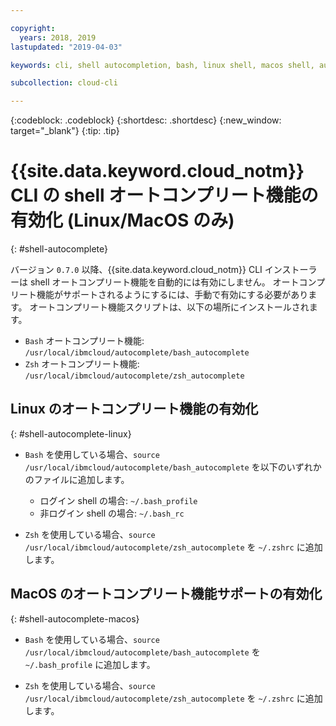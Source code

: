 ```yaml
---

copyright:
  years: 2018, 2019
lastupdated: "2019-04-03"

keywords: cli, shell autocompletion, bash, linux shell, macos shell, autocompletion, autocompletion support, shell

subcollection: cloud-cli

---
```


{:codeblock: .codeblock} 
{:shortdesc: .shortdesc}
{:new_window: target="_blank"}
{:tip: .tip}

# {{site.data.keyword.cloud_notm}} CLI の shell オートコンプリート機能の有効化 (Linux/MacOS のみ)
{: #shell-autocomplete}

バージョン `0.7.0` 以降、{{site.data.keyword.cloud_notm}} CLI インストーラーは shell オートコンプリート機能を自動的には有効にしません。 オートコンプリート機能がサポートされるようにするには、手動で有効にする必要があります。 オートコンプリート機能スクリプトは、以下の場所にインストールされます。

* `Bash` オートコンプリート機能: `/usr/local/ibmcloud/autocomplete/bash_autocomplete`
* `Zsh` オートコンプリート機能: `/usr/local/ibmcloud/autocomplete/zsh_autocomplete`

## Linux のオートコンプリート機能の有効化
{: #shell-autocomplete-linux}

* `Bash` を使用している場合、`source /usr/local/ibmcloud/autocomplete/bash_autocomplete` を以下のいずれかのファイルに追加します。

  * ログイン shell の場合: `~/.bash_profile`
  * 非ログイン shell の場合: `~/.bash_rc`
  
* `Zsh` を使用している場合、`source /usr/local/ibmcloud/autocomplete/zsh_autocomplete` を `~/.zshrc` に追加します。

## MacOS のオートコンプリート機能サポートの有効化
{: #shell-autocomplete-macos}

* `Bash` を使用している場合、`source /usr/local/ibmcloud/autocomplete/bash_autocomplete` を `~/.bash_profile` に追加します。

* `Zsh` を使用している場合、`source /usr/local/ibmcloud/autocomplete/zsh_autocomplete` を `~/.zshrc` に追加します。
